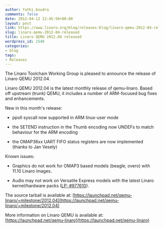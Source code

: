 ```yaml
---
author: fathi.boudra
comments: false
date: 2012-04-12 12:45:50+00:00
layout: post
link: https://www.linaro.org/blog/releases-blog/linaro-qemu-2012-04-released/
slug: linaro-qemu-2012-04-released
title: Linaro QEMU 2012.04 released
wordpress_id: 1546
categories:
- blog
tags:
- Releases
---
```


The Linaro Toolchain Working Group is pleased to announce the release of Linaro QEMU 2012.04.

Linaro QEMU 2012.04 is the latest monthly release of qemu-linaro. Based off upstream (trunk) QEMU, it includes a number of ARM-focused bug fixes and enhancements.

New in this month's release:




  * ppoll syscall now supported in ARM linux-user mode


  * the SETEND instruction in the Thumb encoding now UNDEFs to match behaviour for the ARM encoding


  * the OMAP36xx UART FIFO status registers are now implemented (thanks to Jan Vesely)



Known issues:


  * Graphics do not work for OMAP3 based models (beagle, overo) with 11.10 Linaro images.


  * Audio may not work on Versatile Express models with the latest Linaro kernel/hardware packs ([LP: #977610](http://bugs.launchpad.net/bugs/977610)).



The source tarball is available at:
[https://launchpad.net/qemu-linaro/+milestone/2012.04](https://launchpad.net/qemu-linaro/+milestone/2012.04)

More information on Linaro QEMU is available at:
[https://launchpad.net/qemu-linaro](https://launchpad.net/qemu-linaro)
